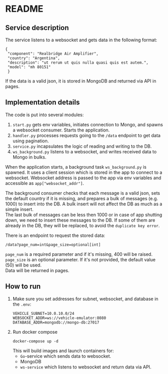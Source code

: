 # README #

## Service description ##

The service listens to a websocket and gets data in the following format:  
```
{
 "component": "Realbridge Air Amplifier",
 "country": "Argentina",
 "description": "ut rerum ut quis nulla quasi quis est autem.",
 "model": "mh 80151"
 }
```
If the data is a valid json, it is stored in MongoDB and returned via API in pages.


## Implementation details ##  

The code is put into several modules:
1. `start.py` gets env variables, initiates connection to Mongo, and spawns a websocket consumer. Starts the application.
2. `handler.py` processes requests going to the `/data` endpoint to get data using pagination.
3. `service.py` incapsulates the logic of reading and writing to the DB.
4. `ws_background.py` listens to a websocket, and writes received data to Mongo in bulks.  

When the application starts, a background task `ws_background.py` is spawned. It uses a client session which is stored in the app to connect to a websocket. Websocket address is passed to the app via env variables and accessible as `app["websocket_addr"]`.  

The background consumer checks that each message is a valid json, sets the default country if it is missing, and prepares a bulk of messages (e.g. 1000) to insert into the DB. A bulk insert will not affect the DB as much as a simple insert.   
The last bulk of messages can be less then 1000 or in case of app shutting down, we need to insert these messages to the DB. If some of them are already in the DB, they will be replaced, to avoid the `duplicate key error`.  


There is an endpoint to request the stored data:  
```
/data?page_num=int&page_size=optional[int]
```   
`page_num` is a required parameter and if it's missing, 400 will be raised.  
`page_size` is an optional parameter. If it's not provided, the default value (50) will be used.  
Data will be returned in pages.  


## How to run ##  

1. Make sure you set addresses for subnet, websocket, and database in the `.env`:
    ```
    VEHICLE_SUBNET=10.0.10.0/24
    WEBSOCKET_ADDR=ws://vehicle-emulator:8080
    DATABASE_ADDR=mongodb://mongo-db:27017

    ```
2. Run docker compose
    ```
    docker-compose up -d
    ```
    This will build images and launch containers for:  
    - `Go`-service which sends data to websocket.  
    - MongoDB  
    - `ws-service` which listens to websocket and return data via API.  

 